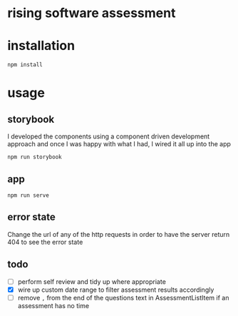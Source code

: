 # rising software assessment

# installation

`npm install`

# usage

## storybook

I developed the components using a component driven development approach and once I was happy with what I had, I wired it all up into the app

`npm run storybook`

## app

`npm run serve`

## error state

Change the url of any of the http requests in order to have the server return 404 to see the error state

## todo

- [ ] perform self review and tidy up where appropriate
- [x] wire up custom date range to filter assessment results accordingly
- [ ] remove `,` from the end of the questions text in AssessmentListItem if an assessment has no time
